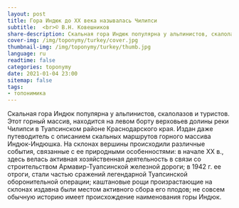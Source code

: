 ```yaml
---
layout: post
title: Гора Индюк до ХХ века называлась Чилипси
subtitle:  <br>© В.Н. Ковешников
share-description: Скальная гора Индюк популярна у альпинистов, скалолазов и туристов. Издан даже путеводитель с описанием скальных маршрутов горного массива Индюк-Индюшка.
cover-img: /img/toponymy/turkey/cover.jpg
thumbnail-img: /img/toponymy/turkey/thumb.jpg
language: ru
readtime: false
categories: toponymy
date: 2021-01-04 23:00
sitemap: false
tags:
- топонимика
---
```

Скальная гора Индюк популярна у альпинистов, скалолазов и туристов. Этот горный массив, находится на левом борту верховьев долины реки Чилипси в Туапсинском районе Краснодарского края. Издан даже путеводитель с описанием скальных маршрутов горного массива Индюк-Индюшка. На склонах вершины происходили различные события, связанные с ее природными особенностями: в начале ХХ в., здесь велась активная хозяйственная деятельность в связи со строительством Армавир-Туапсинской железной дороги; в 1942 г. ее отроги, стали частью сражений легендарной Туапсинской оборонительной операции; каштановые рощи произрастающие на склонах издавна были местом активного сбора его плодов; не совсем обычную историю имеет происхождение наименования горы Индюк.
